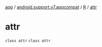 [app](../../../index.md) / [android.support.v7.appcompat](../../index.md) / [R](../index.md) / [attr](.)

# attr

`class attr`
`class attr`
